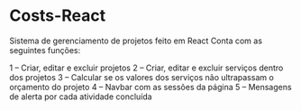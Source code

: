 # Costs-React

Sistema de gerenciamento de projetos feito em React
Conta com as seguintes funções:

1 – Criar, editar e excluir projetos
2 – Criar, editar e excluir serviços dentro dos projetos
3 – Calcular se os valores dos serviços não ultrapassam o orçamento do projeto
4 – Navbar com as sessões da página 
5 – Mensagens de alerta por cada atividade concluída 




